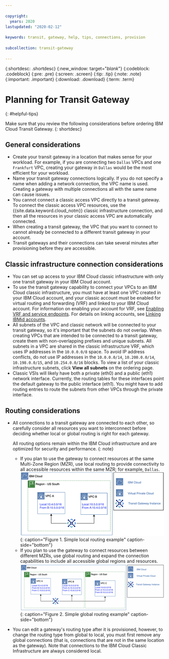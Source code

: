 ```yaml
---

copyright:
  years: 2020
lastupdated: "2020-02-12"

keywords: transit, gateway, help, tips, connections, provision

subcollection: transit-gateway

---
```


{:shortdesc: .shortdesc}
{:new_window: target="_blank_"}
{:codeblock: .codeblock}
{:pre: .pre}
{:screen: .screen}
{:tip: .tip}
{:note: .note}
{:important: .important}
{:download: .download}
{:term: .term}

# Planning for Transit Gateway
{: #helpful-tips}

Make sure that you review the following considerations before ordering IBM Cloud Transit Gateway.
{: shortdesc}

## General considerations

* Create your transit gateway in a location that makes sense for your workload. For example, if you are connecting two `Dallas` VPCs and one `Frankfurt` VPC, creating your gateway in `Dallas` would be the most efficient for your workload.
* Name your transit gateway connections logically. If you do not specify a name when adding a network connection, the VPC name is used. Creating a gateway with multiple connections all with the same name can cause issues.
* You cannot connect a classic access VPC directly to a transit gateway. To connect the classic access VPC resources, use the {{site.data.keyword.cloud_notm}} classic infrastructure connection, and then all the resources in your classic access VPC are automatically connected.  
* When creating a transit gateway, the VPC that you want to connect to cannot already be connected to a different transit gateway in your account.
* Transit gateways and their connections can take several minutes after provisioning before they are accessible.

## Classic infrastructure connection considerations

* You can set up access to your IBM Cloud classic infrastructure with only one transit gateway in your IBM Cloud account.
* To use the transit gateway capability to connect your VPCs to an IBM Cloud classic infrastructure, you must have at least one VPC created in your IBM Cloud account, and your classic account must be enabled for virtual routing and forwarding (VRF) and linked to your IBM Cloud account. For information on enabling your account for VRF, see [Enabling VRF and service endpoints](/docs/account?topic=account-vrf-service-endpoint). For details on linking accounts, see [Linking IBMid accounts](/docs/account?topic=account-unifyingaccounts).
* All subnets of the VPC and classic network will be connected to your transit gateway, so it's important that the subnets do not overlap. When creating VPCs that are intended to be connected to a transit gateway, create them with non-overlapping prefixes and unique subnets. All subnets in a VPC are shared in the classic infrastructure VRF, which uses IP addresses in the `10.0.0.0/8` space. To avoid IP address conflicts, do not use IP addresses in the `10.0.0.0/14`, `10.200.0.0/14`, `10.198.0.0/15`, and `10.254.0.0/16` blocks. To view a list of your classic infrastructure subnets, click **View all subnets**  on the ordering page.
* Classic VSIs will likely have both a private (eth0) and a public (eth1) network interface. Currently, the routing tables for these interfaces point the default gateway to the public interface (eth1). You might have to add routing entries to route the subnets from other VPCs through the private interface.

## Routing considerations

* All connections to a transit gateway are connected to each other, so carefully consider all resources you want to interconnect before deciding whether local or global routing is right for each gateway.

   All routing options remain within the IBM Cloud infrastructure and are optimized for security and performance.
   {: note}
   * If you plan to use the gateway to connect resources at the same Multi-Zone Region (MZR), use local routing to provide connectivity to all accessible resources within the same MZR; for example, `Dallas`.
   ![Local routing](images/1-aboutLocalRoutingExample.png "Local routing"){: caption="Figure 1. Simple local routing example" caption-side="bottom"}
   * If you plan to use the gateway to connect resources between different MZRs, use global routing and expand the connection capabilities to include all accessible global regions and resources.
   ![Global routing](images/2-aboutGlobalRoutingExample.png "Global routing"){: caption="Figure 2. Simple global routing example" caption-side="bottom"}

* You can edit a gateway's routing type after it is provisioned, however, to change the routing type from global to local, you must first remove any global connections (that is, connections that are not in the same location as the gateway). Note that connections to the IBM Cloud Classic Infrastructure are always considered local.
